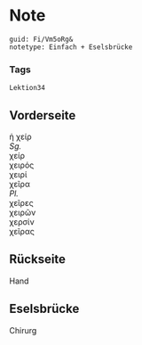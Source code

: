 # Note
```
guid: Fi/Vm5oRg&
notetype: Einfach + Eselsbrücke
```

### Tags
```
Lektion34
```

## Vorderseite
<div>ἡ χείρ</div><div>
</div><div><i>Sg.</i>
</div><div>χείρ</div><div>χειρός</div><div>χειρί</div><div>χεῖρα</div><div>
</div><div><i>Pl.</i></div><div>χεῖρες</div><div>χειρῶν</div><div>χερσίν</div><div>χεῖρας</div>

## Rückseite
Hand

## Eselsbrücke
Chirurg
